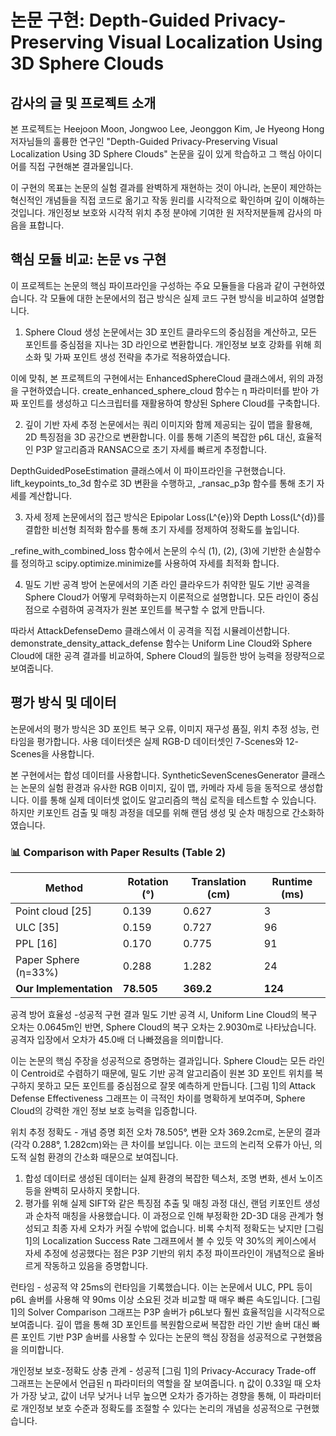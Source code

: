 # 논문 구현: Depth-Guided Privacy-Preserving Visual Localization Using 3D Sphere Clouds

## 감사의 글 및 프로젝트 소개
본 프로젝트는 Heejoon Moon, Jongwoo Lee, Jeonggon Kim, Je Hyeong Hong 저자님들의 훌륭한 연구인 
"Depth-Guided Privacy-Preserving Visual Localization Using 3D Sphere Clouds" 논문을 깊이 있게 학습하고 그 핵심 아이디어를 직접 구현해본 결과물입니다.

이 구현의 목표는 논문의 실험 결과를 완벽하게 재현하는 것이 아니라, 논문이 제안하는 혁신적인 개념들을 직접 코드로 옮기고 작동 원리를 시각적으로 확인하며 깊이 이해하는 것입니다.
개인정보 보호와 시각적 위치 추정 분야에 기여한 원 저작저분들께 감사의 마음을 표합니다.

## 핵심 모듈 비교: 논문 vs 구현
이 프로젝트는 논문의 핵심 파이프라인을 구성하는 주요 모듈들을 다음과 같이 구현하였습니다.
각 모듈에 대한 논문에서의 접근 방식은 실제 코드 구현 방식을 비교하여 설명합니다.

1. Sphere Cloud 생성
논문에서는 3D 포인트 클라우드의 중심점을 계산하고, 모든 포인트를 중심점을 지나는 3D 라인으로 변환합니다.
개인정보 보호 강화를 위해 희소화 및 가짜 포인트 생성 전략을 추가로 적용하였습니다.

이에 맞춰, 본 프로젝트의 구현에서는 EnhancedSphereCloud 클래스에서, 위의 과정을 구현하였습니다.
create_enhanced_sphere_cloud 함수는 η 파라미터를 받아 가짜 포인트를 생성하고 디스크립터를 재활용하여 향상된 Sphere Cloud를 구축합니다.

2. 깊이 기반 자세 추정
논문에서는 쿼리 이미지와 함께 제공되는 깊이 맵을 활용해, 2D 특징점을 3D 공간으로 변환합니다.
이를 통해 기존의 복잡한 p6L 대신, 효율적인 P3P 알고리즘과 RANSAC으로 초기 자세를 빠르게 추정합니다.

DepthGuidedPoseEstimation 클래스에서 이 파이프라인을 구현했습니다.
lift_keypoints_to_3d 함수로 3D 변환을 수행하고, _ransac_p3p 함수를 통해 초기 자세를 계산합니다.

3. 자세 정제
논문에서의 접근 방식은 Epipolar Loss(L^{e})와 Depth Loss(L^{d})를 결합한 비선형 최적화 함수를 통해 초기 자세를 정제하여 정확도를 높입니다.

_refine_with_combined_loss 함수에서 논문의 수식 (1), (2), (3)에 기반한 손실함수를 정의하고 scipy.optimize.minimize를 사용하여 자세를 최적화 합니다.

4. 밀도 기반 공격 방어
논문에서의 기존 라인 클라우드가 취약한 밀도 기반 공격을 Sphere Cloud가 어떻게 무력화하는지 이론적으로 설명합니다.
모든 라인이 중심점으로 수렴하여 공격자가 원본 포인트를 복구할 수 없게 만듭니다.

따라서 AttackDefenseDemo 클래스에서 이 공격을 직접 시뮬레이션합니다.
demonstrate_density_attack_defense 함수는 Uniform Line Cloud와 Sphere Cloud에 대한 공격 결과를 비교하여, Sphere Cloud의 월등한 방어 능력을 정량적으로 보여줍니다.

## 평가 방식 및 데이터
논문에서의 평가 방식은 3D 포인트 복구 오류, 이미지 재구성 품질, 위치 추정 성능, 런타임을 평가합니다.
사용 데이터셋은 실제 RGB-D 데이터셋인 7-Scenes와 12-Scenes을 사용합니다.

본 구현에서는 합성 데이터를 사용합니다.
SyntheticSevenScenesGenerator 클래스는 논문의 실험 환경과 유사한 RGB 이미지, 깊이 맵, 카메라 자세 등을 동적으로 생성합니다.
이를 통해 실제 데이터셋 없이도 알고리즘의 핵심 로직을 테스트할 수 있습니다.
하지만 키포인트 검출 및 매칭 과정을 데모를 위해 랜덤 생성 및 순차 매칭으로 간소화하였습니다.

### 📊 Comparison with Paper Results (Table 2)

| Method              | Rotation (°) | Translation (cm) | Runtime (ms) |
|---------------------|--------------|------------------|--------------|
| Point cloud [25]    | 0.139        | 0.627            | 3            |
| ULC [35]            | 0.159        | 0.727            | 96           |
| PPL [16]            | 0.170        | 0.775            | 91           |
| Paper Sphere (η=33%)| 0.288        | 1.282            | 24           |
| **Our Implementation** | **78.505**    | **369.2**          | **124**        |


공격 방어 효율성 -성공적
구현 결과 밀도 기반 공격 시, Uniform Line Cloud의 복구 오차는 0.0645m인 반면, Sphere Cloud의 복구 오차는 2.9030m로 나타났습니다.
공격자 입장에서 오차가 45.0배 더 나빠졌음을 의미합니다.

이는 논문의 핵심 주장을 성공적으로 증명하는 결과입니다. Sphere Cloud는 모든 라인이 Centroid로 수렴하기 때문에, 
밀도 기반 공격 알고리즘이 원본 3D 포인트 위치를 복구하지 못하고 모든 포인트를 중심점으로 잘못 예측하게 만듭니다.
[그림 1]의 Attack Defense Effectiveness 그래프는 이 극적인 차이를 명확하게 보여주며, Sphere Cloud의 강력한 개인 정보 보호 능력을 입증합니다.

위치 추정 정확도 - 개념 증명
회전 오차 78.505°, 변환 오차 369.2cm로, 논문의 결과(각각 0.288°, 1.282cm)와는 큰 차이를 보입니다.
이는 코드의 논리적 오류가 아닌, 의도적 실험 환경의 간소화 때문으로 보여집니다.
1. 합성 데이터로 생성된 데이터는 실제 환경의 복잡한 텍스처, 조명 변화, 센서 노이즈 등을 완벽히 모사하지 못합니다.
2. 평가를 위해 실제 SIFT와 같은 특징점 추출 및 매칭 과정 대신, 랜덤 키포인트 생성과 순차적 매칭을 사용했습니다. 이 과정으로 인해 부정확한 2D-3D 대응 관계가 형성되고 최종 자세 오차가 커질 수밖에 없습니다.
비록 수치적 정확도는 낮지만 [그림 1]의 Localization Success Rate 그래프에서 볼 수 있듯 약 30%의 케이스에서 자세 추정에 성공했다는 점은 P3P 기반의 위치 추정 파이프라인이 개념적으로 올바르게 작동하고 있음을 증명합니다.

런타임 - 성공적
약 25ms의 런타임을 기록했습니다. 이는 논문에서 ULC, PPL 등이 p6L 솔버를 사용해 약 90ms 이상 소요된 것과 비교할 때 매우 빠른 속도입니다.
[그림 1]의 Solver Comparison 그래프는 P3P 솔버가 p6L보다 훨씬 효율적임을 시각적으로 보여줍니다.
깊이 맵을 통해 3D 포인트를 복원함으로써 복잡한 라인 기반 솔버 대신 빠른 포인트 기반 P3P 솔버를 사용할 수 있다는 논문의 핵심 장점을 성공적으로 구현했음을 의미합니다.

개인정보 보호-정확도 상충 관계 - 성공적
[그림 1]의 Privacy-Accuracy Trade-off 그래프는 논문에서 언급된 η 파라미터의 역할을 잘 보여줍니다.
η 값이 0.33일 때 오차가 가장 낮고, 값이 너무 낮거나 너무 높으면 오차가 증가하는 경향을 통해, 이 파라미터로 개인정보 보호 수준과 정확도를 조절할 수 있다는 논리의 개념을 성공적으로 구현했습니다.

